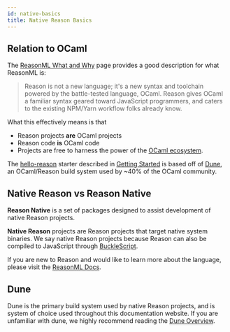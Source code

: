 ```yaml
---
id: native-basics
title: Native Reason Basics
---
```


## Relation to OCaml

The [ReasonML What and Why](https://reasonml.github.io/docs/en/what-and-why) page provides a good description for what ReasonML is:
> Reason is not a new language; it's a new syntax and toolchain powered by the battle-tested language, OCaml. Reason gives OCaml a familiar syntax geared toward JavaScript programmers, and caters to the existing NPM/Yarn workflow folks already know.

What this effectively means is that

- Reason projects **are** OCaml projects
- Reason code **is** OCaml code
- Projects are free to harness the power of the [OCaml ecosystem](https://opam.ocaml.org/packages/).

The [hello-reason](https://github.com/esy-ocaml/hello-reason.git) starter described in [Getting Started](./getting-started) is based off of [Dune](https://dune.build), an OCaml/Reason build system used by ~40% of the OCaml community.

## Native Reason vs Reason Native

**Reason Native** is a set of packages designed to assist development of native Reason projects.

**Native Reason** projects are Reason projects that target native system binaries. We say native Reason projects because Reason can also be compiled to JavaScript through [BuckleScript](https://bucklescript.github.io/).

If you are new to Reason and would like to learn more about the language, please visit the [ReasonML Docs](https://reasonml.github.io/docs/en/what-and-why).

## Dune

Dune is the primary build system used by native Reason projects, and is system of choice used throughout this documentation website. If you are unfamiliar with dune, we highly recommend reading the [Dune Overview](https://dune.readthedocs.io/en/latest/overview.html).
